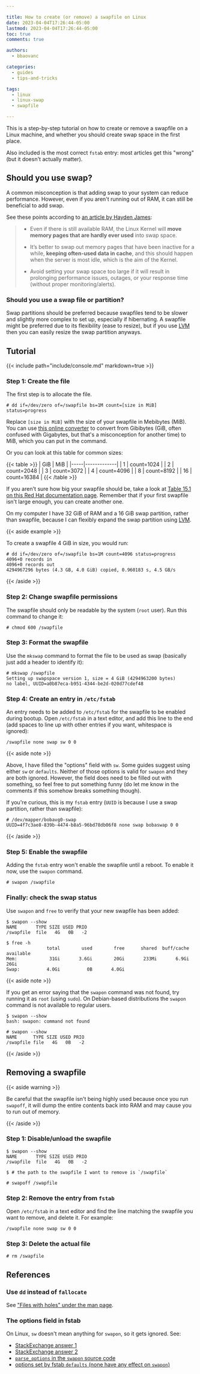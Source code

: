 ```yaml
---

title: How to create (or remove) a swapfile on Linux
date: 2023-04-04T17:26:44-05:00
lastmod: 2023-04-04T17:26:44-05:00
toc: true
comments: true

authors:
  - bbaovanc

categories:
  - guides
  - tips-and-tricks

tags:
  - linux
  - linux-swap
  - swapfile

---
```


This is a step-by-step tutorial on how to create or remove a swapfile on a Linux
machine, and whether you should create swap space in the first place.

Also included is the most correct `fstab` entry: most articles get this "wrong"
(but it doesn't actually matter).

<!--more-->

## Should you use swap?

A common misconception is that adding swap to your system can reduce
performance. However, even if you aren't running out of RAM, it can still be
beneficial to add swap.

See these points according to [an article by Hayden James][always-add-swap]:

> - Even if there is still available RAM, the Linux Kernel will **move memory
>   pages that are hardly ever used** into swap space.
>
> - It’s better to swap out memory pages that have been inactive for a while,
>   **keeping often-used data in cache**, and this should happen when the server
>   is most idle, which is the aim of the Kernel.
>
> - Avoid setting your swap space too large if it will result in prolonging
>   performance issues, outages, or your response time (without proper
>   monitoring/alerts).

[always-add-swap]: https://haydenjames.io/linux-performance-almost-always-add-swap-space/

### Should you use a swap file or partition?

Swap partitions should be preferred because swapfiles tend to be slower and
slightly more complex to set up, especially if hibernating. A swapfile might be
preferred due to its flexibility (ease to resize), but if you use
[LVM][lvm-archwiki] then you can easily resize the swap partition anyways.

[lvm-archwiki]: https://wiki.archlinux.org/title/LVM

## Tutorial

{{< include path="include/console.md" markdown=true >}}

### Step 1: Create the file

The first step is to allocate the file.

```console
# dd if=/dev/zero of=/swapfile bs=1M count=[size in MiB] status=progress
```

Replace `[size in MiB]` with the size of your swapfile in Mebibytes (MiB). You
can use [this online converter](https://www.convertunits.com/from/GiB/to/MiB) to
convert from Gibibytes (GiB, often confused with Gigabytes, but that's a
misconception for another time) to MiB, which you can put in the command.

Or you can look at this table for common sizes:

{{< table >}}
| GiB | MiB         |
|-----|-------------|
| 1   | count=1024  |
| 2   | count=2048  |
| 3   | count=3072  |
| 4   | count=4096  |
| 8   | count=8192  |
| 16  | count=16384 |
{{< /table >}}

If you aren't sure how big your swapfile should be, take a look at [Table 15.1
on this Red Hat documentation page][redhat-swap-table]. Remember that if your
first swapfile isn't large enough, you can create another one.

[redhat-swap-table]: https://access.redhat.com/documentation/en-us/red_hat_enterprise_linux/7/html/storage_administration_guide/ch-swapspace#tb-recommended-system-swap-space

On my computer I have 32 GiB of RAM and a 16 GiB swap partition, rather than
swapfile, because I can flexibly expand the swap partition using
[LVM][lvm-archwiki].

{{< aside example >}}

To create a swapfile 4 GiB in size, you would run:

```console
# dd if=/dev/zero of=/swapfile bs=1M count=4096 status=progress
4096+0 records in
4096+0 records out
4294967296 bytes (4.3 GB, 4.0 GiB) copied, 0.960183 s, 4.5 GB/s
```

{{< /aside >}}

### Step 2: Change swapfile permissions

The swapfile should only be readable by the system (`root` user). Run this
command to change it:

```console
# chmod 600 /swapfile
```

### Step 3: Format the swapfile

Use the `mkswap` command to format the file to be used as swap (basically just
add a header to identify it):

```console
# mkswap /swapfile
Setting up swapspace version 1, size = 4 GiB (4294963200 bytes)
no label, UUID=a0b87eca-b951-4344-be2d-020d77cdef48
```

### Step 4: Create an entry in `/etc/fstab`

An entry needs to be added to `/etc/fstab` for the swapfile to be enabled during
bootup. Open `/etc/fstab` in a text editor, and add this line to the end (add
spaces to line up with other entries if you want, whitespace is ignored):

```text
/swapfile none swap sw 0 0
```

{{< aside note >}}

Above, I have filled the "options" field with `sw`. Some guides suggest using
either `sw` or `defaults`. Neither of those options is valid for `swapon` and
they are both ignored. However, the field does need to be filled out with
something, so feel free to put something funny (do let me know in the comments
if this somehow breaks something though).

If you're curious, this is my `fstab` entry (`UUID` is because I use a swap
partition, rather than swapfile):

```text
# /dev/mapper/bobavg0-swap
UUID=4f7c3ae8-839b-4474-b8a5-96bd78db06f8 none swap bobaswap 0 0
```

{{< /aside >}}

### Step 5: Enable the swapfile

Adding the `fstab` entry won't enable the swapfile until a reboot. To enable it
now, use the `swapon` command.

```console
# swapon /swapfile
```

### Finally: check the swap status

Use `swapon` and `free` to verify that your new swapfile has been added:

```console
$ swapon --show
NAME       TYPE SIZE USED PRIO
/swapfile  file   4G   0B   -2

$ free -h
               total        used        free      shared  buff/cache   available
Mem:            31Gi       3.6Gi        20Gi       233Mi       6.9Gi        26Gi
Swap:          4.0Gi          0B       4.0Gi
```

{{< aside note >}}

If you get an error saying that the `swapon` command was not found, try running
it as `root` (using `sudo`). On Debian-based distributions the `swapon` command
is not available to regular users.

```console
$ swapon --show
bash: swapon: command not found

# swapon --show
NAME      TYPE SIZE USED PRIO
/swapfile file   4G   0B   -2
```

{{< /aside >}}

## Removing a swapfile

{{< aside warning >}}

Be careful that the swapfile isn't being highly used because once you run
`swapoff`, it will dump the entire contents back into RAM and may cause you to
run out of memory.

{{< /aside >}}

### Step 1: Disable/unload the swapfile

```console
$ swapon --show
NAME       TYPE SIZE USED PRIO
/swapfile  file   4G   0B   -2

$ # the path to the swapfile I want to remove is `/swapfile`

# swapoff /swapfile
```

### Step 2: Remove the entry from `fstab`

Open `/etc/fstab` in a text editor and find the line matching the swapfile you
want to remove, and delete it. For example:

```text
/swapfile none swap sw 0 0
```

### Step 3: Delete the actual file

```console
# rm /swapfile
```

## References

### Use `dd` instead of `fallocate`

See ["Files with holes" under the man page][swapon-holes-man].

[swapon-holes-man]: https://man.archlinux.org/man/core/util-linux/swapon.8.en#Files_with_holes

### The options field in fstab

On Linux, `sw` doesn't mean anything for `swapon`, so it gets ignored. See:

- [StackExchange answer 1](https://unix.stackexchange.com/a/365961/525130)
- [StackExchange answer 2](https://unix.stackexchange.com/a/365954/525130)
- [`parse_options` in the `swapon` source code](https://github.com/util-linux/util-linux/blob/2ea397239683270a0fc8cd3b72ed5457f52dbda8/sys-utils/swapon.c#L699)
- [options set by fstab `defaults` (none have any effect on `swapon`)](https://man.archlinux.org/man/fstab.5#The_fourth_field_(%3Ci%3Efs_mntops%3C/i%3E).)
